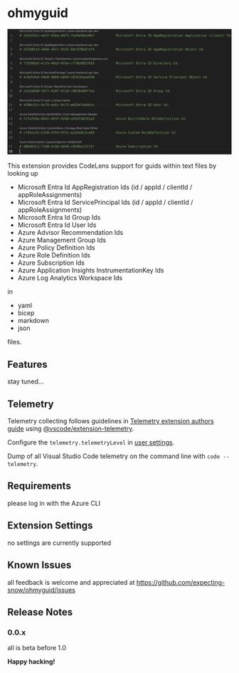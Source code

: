 # ohmyguid

![Sample](images/sample.png)

This extension provides CodeLens support for guids within text files by looking up
- Microsoft Entra Id AppRegistration Ids (id / appId / clientId / appRoleAssignments)
- Microsoft Entra Id ServicePrincipal Ids (id / appId / clientId / appRoleAssignments)
- Microsoft Entra Id Group Ids
- Microsoft Entra Id User Ids
- Azure Advisor Recommendation Ids
- Azure Management Group Ids
- Azure Policy Definition Ids
- Azure Role Definition Ids
- Azure Subscription Ids
- Azure Application Insights InstrumentationKey Ids
- Azure Log Analytics Workspace Ids

in

- yaml
- bicep
- markdown
- json

files.

## Features

stay tuned...

## Telemetry

Telemetry collecting follows guidelines in [Telemetry extension authors guide](https://code.visualstudio.com/api/extension-guides/telemetry) using [@vscode/extension-telemetry](https://www.npmjs.com/package/@vscode/extension-telemetry).

Configure the `telemetry.telemetryLevel` in [user settings](vscode://settings/telemetry.telemetryLevel).
 

Dump of all Visual Studio Code telemetry on the command line with `code --telemetry`.


## Requirements

please log in with the Azure CLI

## Extension Settings

no settings are currently supported

## Known Issues

all feedback is welcome and appreciated at https://github.com/expecting-snow/ohmyguid/issues

## Release Notes

### 0.0.x

all is beta before 1.0

**Happy hacking!**
